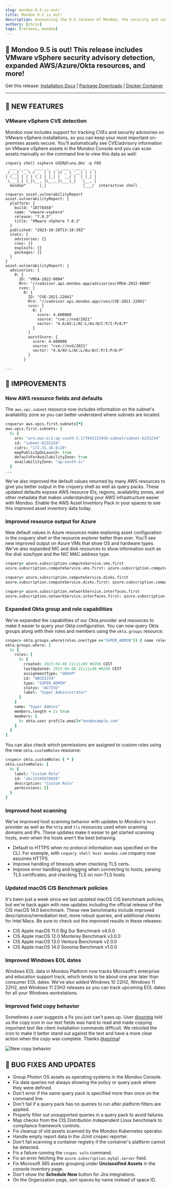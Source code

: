 ```yaml
---
slug: mondoo-9.5-is-out/
title: Mondoo 9.5 is out!
description: Announcing the 9.5 release of Mondoo, the security and compliance platform that prioritizes risks that matter most in your infrastructure.
authors: [chris]
tags: [release, mondoo]
---
```


## 🥳 Mondoo 9.5 is out! This release includes VMware vSphere security advisory detection, expanded AWS/Azure/Okta resources, and more!

Get this release: [Installation Docs](/cnspec/) | [Package Downloads](https://releases.mondoo.com/cnspec/) | [Docker Container](https://hub.docker.com/r/mondoo/cnspec)

---

## 🎉 NEW FEATURES

### VMware vSphere CVE detection

Mondoo now includes support for tracking CVEs and security advisories on VMware vSphere installations, so you can keep your most important on-premises assets secure. You'll automatically see CVE/advisory information on VMware vSphere assets in the Mondoo Console and you can scan assets manually on the command line to view this data as well:

```shell
cnquery shell vsphere USER@luna.dmz -p FOO
  ___ _ __   __ _ _   _  ___ _ __ _   _
 / __| '_ \ / _` | | | |/ _ \ '__| | | |
| (__| | | | (_| | |_| |  __/ |  | |_| |
 \___|_| |_|\__, |\__,_|\___|_|   \__, |
  mondoo™      |_|                |___/  interactive shell

cnquery> asset.vulnerabilityReport
asset.vulnerabilityReport: {
  platform: {
    build: "18778458"
    name: "vmware-vsphere"
    release: "7.0.3"
    title: "VMware vSphere 7.0.3"
  }
  published: "2023-10-26T13:18:39Z"
  stats: {
    advisories: {}
    cves: {}
    exploits: {}
    packages: {}
  }
}
asset.vulnerabilityReport: {
  advisories: [
    0: {
      ID: "VMSA-2022-0004"
      Mrn: "//vadvisor.api.mondoo.app/advisories/VMSA-2022-0004"
      cves: [
        0: {
          ID: "CVE-2021-22041"
          Mrn: "//vadvisor.api.mondoo.app/cves/CVE-2021-22041"
          cvss: [
            0: {
              score: 4.600000
              source: "cve://nvd/2021"
              vector: "4.6/AV:L/AC:L/Au:N/C:P/I:P/A:P"
            }
          ]
          worstScore: {
            score: 4.600000
            source: "cve://nvd/2021"
            vector: "4.6/AV:L/AC:L/Au:N/C:P/I:P/A:P"
          }
        }

...
```

## 🧹 IMPROVEMENTS

### New AWS resource fields and defaults

The `aws.vpc.subnet` resource now includes information on the subnet's availability zone so you can better understand where subnets are located.

```coffeescript
cnquery> aws.vpcs.first.subnets{*}
aws.vpcs.first.subnets: [
  0: {
    arn: "arn:aws:ec2:ap-south-1:177043123456:subnet/subnet-b231234"
    id: "subnet-b231234"
    cidrs: "172.31.16.0/20"
    mapPublicIpOnLaunch: true
    defaultForAvailabilityZone: true
    availabilityZone: "ap-south-1c"
  }
...
```

We've also improved the default values returned by many AWS resources to give you better output in the cnquery shell as well as query packs. These updated defaults expose AWS resource IDs, regions, availability zones, and other metadata that makes understanding your AWS infrastructure easier with Mondoo. Enable the AWS Asset Inventory Pack in your spaces to see this improved asset inventory data today.

### Improved resource output for Azure

New default values in Azure resources make exploring asset configuration in the cnquery shell or the resource explorer better than ever. You'll see new improved output on Azure VMs that show OS and hardware types. We've also expanded NIC and disk resources to show information such as the disk size/type and the NIC MAC address type.

```coffeescript
cnquery> azure.subscription.computeService.vms.first
azure.subscription.computeService.vms.first: azure.subscription.computeService.vm name="Windows-VM-5n6o" location="eastus" properties.hardwareProfile.vmSize="Standard_DS2_v2" properties.storageProfile.osDisk.osType="Windows"

cnquery> azure.subscription.computeService.disks.first
azure.subscription.computeService.disks.first: azure.subscription.computeService.disk name="Windows-VM-OsDisk-5n6o" location="eastus" properties.osType="Windows" properties.diskSizeGB=127.000000 properties.diskState="Attached"

cnquery> azure.subscription.networkService.interfaces.first
azure.subscription.networkService.interfaces.first: azure.subscription.networkService.interface name="Windows-VM-NIC-5n6o" location="eastus" properties.macAddress="60-45-BD-D7-7E-53" properties.nicType="Standard"
```

### Expanded Okta group and role capabilities

We've expanded the capabilities of our Okta provider and resources to make it easier to query your Okta configuration. You can now query Okta groups along with their roles and members using the `okta.groups` resource:

```coffeescript
cnspec> okta.groups.where(roles.one(type =="SUPER_ADMIN")) { name roles { * } members members.length < 2 }
okta.groups.where: [
  0: {
    roles: [
      0: {
        created: 2023-04-08 22:11:00 +0200 CEST
        lastUpdated: 2023-04-08 22:11:00 +0200 CEST
        assignmentType: "GROUP"
        id: "ABCD1234"
        type: "SUPER_ADMIN"
        status: "ACTIVE"
        label: "Super Administrator"
      }
    ]
    name: "Super Admins"
    members.length < 2: true
    members: [
      0: okta.user profile.email="ben@example.com"
    ]
  }
]
```

You can also check which permissions are assigned to custom roles using the new `okta.customRoles` resource:

```coffeescript
cnspec> okta.customRoles { * }
okta.customRoles: [
  0: {
    label: "Custom Role"
    id: "abc12345678910"
    description: "Custom Role"
    permissions: []
  }
]
```

### Improved host scanning

We've improved host scanning behavior with updates to Mondoo's `host` provider as well as the `http` and `tls` resources used when scanning domains and IPs. These updates make it easier to get started scanning hosts, even when the hosts aren't the best behaving.

- Default to HTTPS when no protocol information was specified on the CLI. For example, with `cnquery shell host mondoo.com` cnquery now assumes HTTPS.
- Improve handling of timeouts when checking TLS certs.
- Improve error handling and logging when connecting to hosts, parsing TLS certificates, and checking TLS on non-TLS hosts.

### Updated macOS CIS Benchmark policies

It's been just a week since we last updated macOS CIS benchmark policies, but we're back again with new updates including the official release of the CIS macOS 14.0 benchmark. These new benchmarks include improved descriptions/remediation text, more robust queries, and additional checks for Intel Macs. Be sure to check out the improved results in these releases:

- CIS Apple macOS 11.0 Big Sur Benchmark v4.0.0
- CIS Apple macOS 12.0 Monterey Benchmark v3.0.0
- CIS Apple macOS 13.0 Ventura Benchmark v2.0.0
- CIS Apple macOS 14.0 Sonoma Benchmark v1.0.0

### Improved Windows EOL dates

Windows EOL data in Mondoo Platform now tracks Microsoft's enterprise and education support track, which tends to be about one year later than consumer EOL dates. We've also added Windows 10 22H2, Windows 11 22H2, and Windows 11 23H2 releases so you can track upcoming EOL dates for all your Windows workstations.

### Improved field copy behavior

Sometimes a user suggests a fix you just can't pass up. User [@xorima](https://github.com/xorima) told us the copy icon in our text fields was hard to read and made copying important text like client installation commands difficult. We retooled the icon to make it better stand out against the text and have a more clear action when the copy was complete. Thanks [@xorima](https://github.com/xorima)!

![New copy behavior](/img/releases/2023-11-01-mondoo-9.5-is-out/copy.gif)

## 🐛 BUG FIXES AND UPDATES

- Group Photon OS assets as operating systems in the Mondoo Console.
- Fix data queries not always showing the policy or query pack where they were defined.
- Don't error if the same query pack is specified more than once on the command line.
- Don't fail if a query pack has no queries to run after platform filters are applied.
- Properly filter out unsupported queries in a query pack to avoid failures.
- Map checks from the CIS Distribution Independent Linux benchmark to compliance framework controls.
- Fix cleanup of old assets scanned by the Mondoo Kubernetes operator.
- Handle empty report data in the JUnit cnspec reporter.
- Don't fail scanning a container registry if the container's platform cannot be detected.
- Fix a failure running the `cnspec vuln` command.
- Fix an error fetching the `azure.subscription.mySql.server` field.
- Fix Microsoft 365 assets grouping under **Unclassified Assets** in the console inventory page.
- Don't show the **Schedule Now** button for Jira integrations.
- On the Organization page, sort spaces by name instead of space ID.
